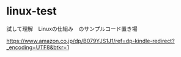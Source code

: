 # linux-test
試して理解　Linuxの仕組み　のサンプルコード置き場

https://www.amazon.co.jp/dp/B079YJS1J1/ref=dp-kindle-redirect?_encoding=UTF8&btkr=1

